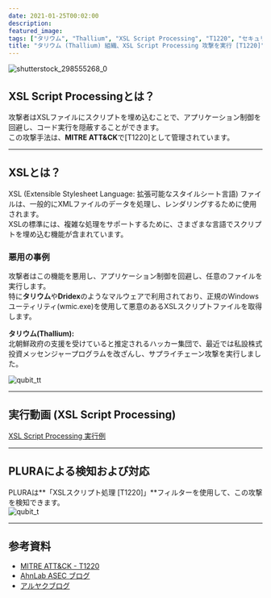 ```yaml
---
date: 2021-01-25T00:02:00
description: 
featured_image: 
tags: ["タリウム", "Thallium", "XSL Script Processing", "T1220", "セキュリティ", "攻撃手法", "WMIC", "MITRE ATT&CK"]
title: "タリウム (Thallium) 組織、XSL Script Processing 攻撃を実行 [T1220]"
---
```


![shutterstock_298555268_0](https://github.com/user-attachments/assets/95568d22-9a84-45f4-901e-854210c30030)

## XSL Script Processingとは？

攻撃者はXSLファイルにスクリプトを埋め込むことで、アプリケーション制御を回避し、コード実行を隠蔽することができます。  
この攻撃手法は、**MITRE ATT&CK**で[T1220]として管理されています。

---

## XSLとは？

XSL (Extensible Stylesheet Language: 拡張可能なスタイルシート言語) ファイルは、一般的にXMLファイルのデータを処理し、レンダリングするために使用されます。  
XSLの標準には、複雑な処理をサポートするために、さまざまな言語でスクリプトを埋め込む機能が含まれています。

### 悪用の事例
攻撃者はこの機能を悪用し、アプリケーション制御を回避し、任意のファイルを実行します。  
特に**タリウム**や**Dridex**のようなマルウェアで利用されており、正規のWindowsユーティリティ(wmic.exe)を使用して悪意のあるXSLスクリプトファイルを取得します。

**タリウム(Thallium):**  
北朝鮮政府の支援を受けていると推定されるハッカー集団で、最近では私設株式投資メッセンジャープログラムを改ざんし、サプライチェーン攻撃を実行しました。

![qubit_tt](https://github.com/user-attachments/assets/f5653c30-9007-484b-88bf-3f1e3f55a87b)

---

## 実行動画 (XSL Script Processing)

[XSL Script Processing 実行例](https://docs.plura.io/ko/video/demo/web/xsl)

---

## PLURAによる検知および対応

PLURAは**「XSLスクリプト処理 [T1220]」**フィルターを使用して、この攻撃を検知できます。  
![qubit_t](https://github.com/user-attachments/assets/950a7355-2735-4c39-97ec-8754075e39a4)

---

## 参考資料

- [MITRE ATT&CK - T1220](https://attack.mitre.org/techniques/T1220/)
- [AhnLab ASEC ブログ](https://asec.ahnlab.com/ko/1344/)
- [アルヤクブログ](https://blog.alyac.co.kr/3489/)
